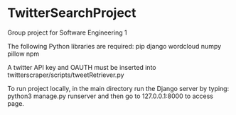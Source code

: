 # TwitterSearchProject

Group project for Software Engineering 1

The following Python libraries are required:
pip
django
wordcloud
numpy
pillow 
npm

A twitter API key and OAUTH must be inserted into twitterscraper/scripts/tweetRetriever.py

To run project locally, in the main directory run the Django server by typing:
python3 manage.py runserver
and then go to 127.0.0.1:8000 to access page.

